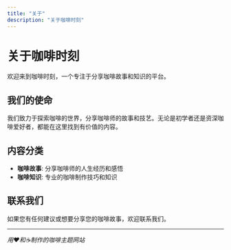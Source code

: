 ```yaml
---
title: "关于"
description: "关于咖啡时刻"
---
```


# 关于咖啡时刻

欢迎来到咖啡时刻，一个专注于分享咖啡故事和知识的平台。

## 我们的使命

我们致力于探索咖啡的世界，分享咖啡师的故事和技艺。无论是初学者还是资深咖啡爱好者，都能在这里找到有价值的内容。

## 内容分类

- **咖啡故事**: 分享咖啡师的人生经历和感悟
- **咖啡知识**: 专业的咖啡制作技巧和知识

## 联系我们

如果您有任何建议或想要分享您的咖啡故事，欢迎联系我们。

---

*用❤️和☕制作的咖啡主题网站* 